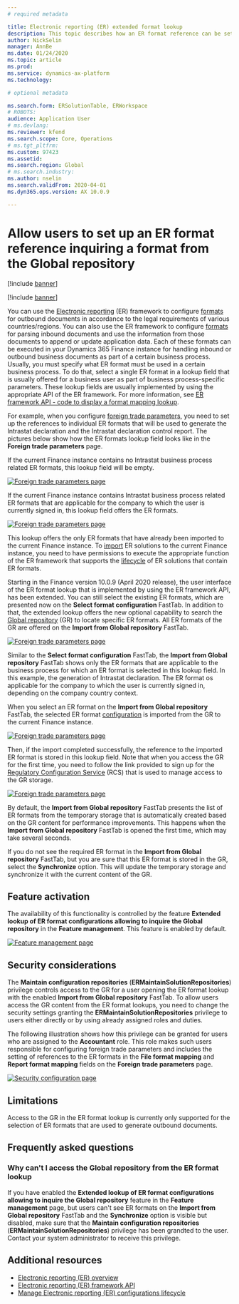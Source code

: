 ```yaml
---
# required metadata

title: Electronic reporting (ER) extended format lookup
description: This topic describes how an ER format reference can be set up in the ER format lookup when the required format is stored in the Global repository.
author: NickSelin
manager: AnnBe
ms.date: 01/24/2020
ms.topic: article
ms.prod: 
ms.service: dynamics-ax-platform
ms.technology: 

# optional metadata

ms.search.form: ERSolutionTable, ERWorkspace
# ROBOTS: 
audience: Application User
# ms.devlang: 
ms.reviewer: kfend
ms.search.scope: Core, Operations
# ms.tgt_pltfrm: 
ms.custom: 97423
ms.assetid: 
ms.search.region: Global
# ms.search.industry: 
ms.author: nselin
ms.search.validFrom: 2020-04-01
ms.dyn365.ops.version: AX 10.0.9

---
```


# Allow users to set up an ER format reference inquiring a format from the Global repository

[!include [banner](../includes/banner.md)]

[!include [banner](../includes/preview-banner.md)]

You can use the [Electronic reporting](general-electronic-reporting.md) (ER) framework to configure 
[formats](general-electronic-reporting.md#FormatComponentOutbound) for outbound documents in accordance to the legal requirements of various countries/regions. You can also use the ER framework to configure [formats](general-electronic-reporting.md#FormatComponentInbound) for parsing inbound documents and use the information from those documents to append or update application data. Each of these formats can be executed in your Dynamics 365 Finance instance for handling inbound or outbound business documents as part of a certain business process. Usually, you must specify what ER format must be used in a certain business process. To do that, select a single ER format in a lookup field that is usually offered for a business user as part of business process-specific parameters. These lookup fields are usually implemented by using the appropriate API of the ER framework. For more information, see [ER framework API - code to display a format mapping lookup](er-apis-app73.md#code-to-display-a-format-mapping-lookup).

For example, when you configure [foreign trade 
parameters](https://docs.microsoft.com/dynamics365/finance/localizations/emea-intrastat#set-up-foreign-trade-parameters),
you need to set up the references to individual ER formats that will be used to generate the Intrastat declaration and the Intrastat declaration control report. The pictures below show how the ER formats lookup field looks like in the **Foreign trade parameters** page.

If the current Finance instance contains no Intrastat business process related ER formats, this lookup field will be empty.

[![Foreign trade parameters page](./media/ER-ExtLookup-Lookup1.gif)](./media/ER-ExtLookup-Lookup1.gif)

If the current Finance instance contains Intrastat business process related ER formats that are applicable for the company to which the user is currently signed in, this lookup field offers the ER formats.

[![Foreign trade parameters page](./media/ER-ExtLookup-Lookup2.png)](./media/ER-ExtLookup-Lookup2.png)

This lookup offers the only ER formats that have already been imported to the current Finance instance. To
[import](./tasks/er-import-configuration-lifecycle-services.md) ER solutions to the current Finance instance, you need to have permissions to execute the appropriate function of the ER framework that supports the [lifecycle](general-electronic-reporting-manage-configuration-lifecycle.md) of ER solutions that contain ER formats.

Starting in the Finance version 10.0.9 (April 2020 release), the user interface of the ER format lookup that is implemented by using the ER framework API, has been extended. You can still select the existing ER formats, which are presented now on the **Select format configuration** FastTab. In addition to that, the extended lookup offers the new optional capability to search the [Global repository](rcs-global-repository-overview.md) (GR) to locate specific ER formats. All ER formats of the GR are offered on the **Import from Global repository** FastTab.

[![Foreign trade parameters page](./media/ER-ExtLookup-Lookup3.png)](./media/ER-ExtLookup-Lookup3.png)

Similar to the **Select format configuration** FastTab, the **Import from Global repository** FastTab shows only the ER formats that are applicable to the business process for which an ER format is selected in this lookup field. In this example, the generation of Intrastat declaration. The ER format os applicable for the company to which the user is currently signed in, depending on the company country context.

When you select an ER format on the **Import from Global repository** FastTab, the selected ER format
[configuration](general-electronic-reporting.md#Configuration) is imported from the GR to the current Finance instance.

[![Foreign trade parameters page](./media/ER-ExtLookup-FormatImport.png)](./media/ER-ExtLookup-FormatImport.png)

Then, if the import completed successfully, the reference to the imported ER format is stored in this lookup field. Note that when you access the GR for the first time, you need to follow the link provided to sign up for the [Regulatory Configuration Service](https://aka.ms/rcs) (RCS) that is used to manage access to the GR storage.

[![Foreign trade parameters page](./media/ER-ExtLookup-RepoSignUp.png)](./media/ER-ExtLookup-RepoSignUp.png)

By default, the **Import from Global repository** FastTab presents the list of ER formats from the temporary storage that is automatically created based on the GR content for performance improvements. This happens when the **Import from
Global repository** FastTab is opened the first time, which may take several seconds.

If you do not see the required ER format in the **Import from Global repository** FastTab, but you are sure that this ER format is stored in the GR, select the **Synchronize** option. This will update the temporary storage and synchronize it with the current content of the GR.

## Feature activation

The availability of this functionality is controlled by the feature **Extended lookup of ER format configurations allowing to inquire the Global repository** in the **Feature management**. This feature is enabled by default.

[![Feature management page](./media/ER-ExtLookup-FeatureMngt.png)](./media/ER-ExtLookup-FeatureMngt.png)

## Security considerations

The **Maintain configuration repositories** (**ERMaintainSolutionRepositories**) privilege controls access to the GR for a user opening the ER format lookup with the enabled **Import from Global repository** FastTab. To allow users access the GR content from the ER format lookups, you need to change the security settings granting the **ERMaintainSolutionRepositories** privilege to users either directly or by using already assigned roles and duties.

The following illustration shows how this privilege can be granted for users who are assigned to the **Accountant** role. This role makes such users responsible for configuring foreign trade parameters and includes the setting of references to the ER formats in the **File format mapping** and **Report format mapping** fields on the **Foreign trade parameters** page.

[![Security configuration page](./media/ER-ExtLookup-SecuritySetting.png)](./media/ER-ExtLookup-SecuritySetting.png)

## Limitations

Access to the GR in the ER format lookup is currently only supported for the selection of ER formats that are used to generate outbound documents.

## Frequently asked questions

### Why can't I access the Global repository from the ER format lookup

If you have enabled the **Extended lookup of ER format configurations allowing to inquire the Global repository** feature in the **Feature management** page, but users can't see ER formats on the **Import from Global repository** FastTab and the **Synchronize** option is visible but disabled, make sure that the **Maintain configuration repositories** (**ERMaintainSolutionRepositories**) privilege has been grandted to the user. Contact your system administrator to receive this privilege.

## Additional resources

- [Electronic reporting (ER) overview](general-electronic-reporting.md)
- [Electronic reporting (ER) framework API](er-apis-app73.md)
- [Manage Electronic reporting (ER) configurations lifecycle](general-electronic-reporting-manage-configuration-lifecycle.md)
